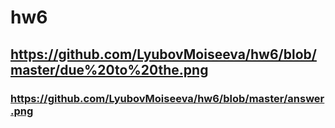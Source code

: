 # hw6
## https://github.com/LyubovMoiseeva/hw6/blob/master/due%20to%20the.png
### https://github.com/LyubovMoiseeva/hw6/blob/master/answer.png
